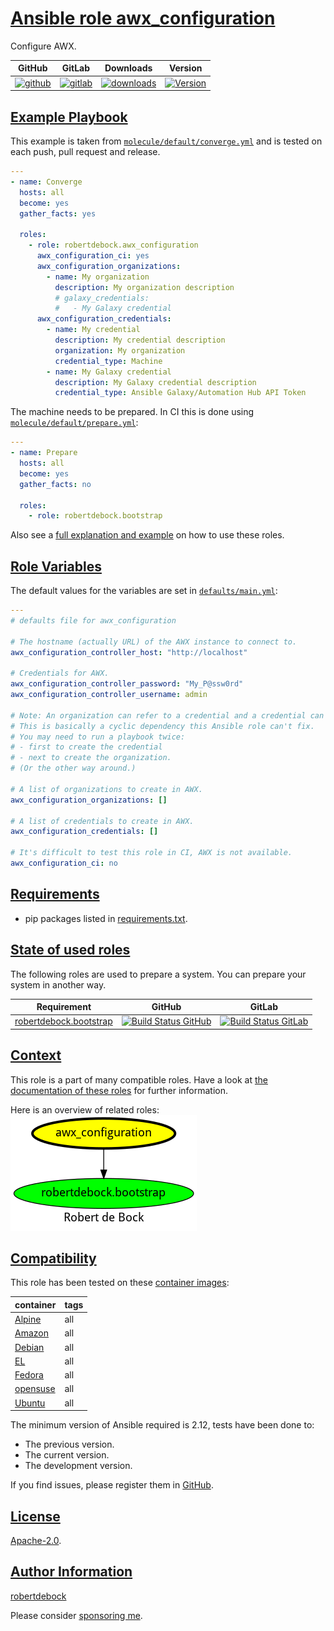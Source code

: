 # [Ansible role awx_configuration](#awx_configuration)

Configure AWX.

|GitHub|GitLab|Downloads|Version|
|------|------|---------|-------|
|[![github](https://github.com/robertdebock/ansible-role-awx_configuration/workflows/Ansible%20Molecule/badge.svg)](https://github.com/robertdebock/ansible-role-awx_configuration/actions)|[![gitlab](https://gitlab.com/robertdebock-iac/ansible-role-awx_configuration/badges/master/pipeline.svg)](https://gitlab.com/robertdebock-iac/ansible-role-awx_configuration)|[![downloads](https://img.shields.io/ansible/role/d/robertdebock/awx_configuration)](https://galaxy.ansible.com/robertdebock/awx_configuration)|[![Version](https://img.shields.io/github/release/robertdebock/ansible-role-awx_configuration.svg)](https://github.com/robertdebock/ansible-role-awx_configuration/releases/)|

## [Example Playbook](#example-playbook)

This example is taken from [`molecule/default/converge.yml`](https://github.com/robertdebock/ansible-role-awx_configuration/blob/master/molecule/default/converge.yml) and is tested on each push, pull request and release.

```yaml
---
- name: Converge
  hosts: all
  become: yes
  gather_facts: yes

  roles:
    - role: robertdebock.awx_configuration
      awx_configuration_ci: yes
      awx_configuration_organizations:
        - name: My organization
          description: My organization description
          # galaxy_credentials:
          #   - My Galaxy credential
      awx_configuration_credentials:
        - name: My credential
          description: My credential description
          organization: My organization
          credential_type: Machine
        - name: My Galaxy credential
          description: My Galaxy credential description
          credential_type: Ansible Galaxy/Automation Hub API Token
```

The machine needs to be prepared. In CI this is done using [`molecule/default/prepare.yml`](https://github.com/robertdebock/ansible-role-awx_configuration/blob/master/molecule/default/prepare.yml):

```yaml
---
- name: Prepare
  hosts: all
  become: yes
  gather_facts: no

  roles:
    - role: robertdebock.bootstrap
```

Also see a [full explanation and example](https://robertdebock.nl/how-to-use-these-roles.html) on how to use these roles.

## [Role Variables](#role-variables)

The default values for the variables are set in [`defaults/main.yml`](https://github.com/robertdebock/ansible-role-awx_configuration/blob/master/defaults/main.yml):

```yaml
---
# defaults file for awx_configuration

# The hostname (actually URL) of the AWX instance to connect to.
awx_configuration_controller_host: "http://localhost"

# Credentials for AWX.
awx_configuration_controller_password: "My_P@ssw0rd"
awx_configuration_controller_username: admin

# Note: An organization can refer to a credential and a credential can refer to an organization.
# This is basically a cyclic dependency this Ansible role can't fix.
# You may need to run a playbook twice:
# - first to create the credential
# - next to create the organization.
# (Or the other way around.)

# A list of organizations to create in AWX.
awx_configuration_organizations: []

# A list of credentials to create in AWX.
awx_configuration_credentials: []

# It's difficult to test this role in CI, AWX is not available.
awx_configuration_ci: no
```

## [Requirements](#requirements)

- pip packages listed in [requirements.txt](https://github.com/robertdebock/ansible-role-awx_configuration/blob/master/requirements.txt).

## [State of used roles](#state-of-used-roles)

The following roles are used to prepare a system. You can prepare your system in another way.

| Requirement | GitHub | GitLab |
|-------------|--------|--------|
|[robertdebock.bootstrap](https://galaxy.ansible.com/robertdebock/bootstrap)|[![Build Status GitHub](https://github.com/robertdebock/ansible-role-bootstrap/workflows/Ansible%20Molecule/badge.svg)](https://github.com/robertdebock/ansible-role-bootstrap/actions)|[![Build Status GitLab](https://gitlab.com/robertdebock-iac/ansible-role-bootstrap/badges/master/pipeline.svg)](https://gitlab.com/robertdebock-iac/ansible-role-bootstrap)|

## [Context](#context)

This role is a part of many compatible roles. Have a look at [the documentation of these roles](https://robertdebock.nl/) for further information.

Here is an overview of related roles:
![dependencies](https://raw.githubusercontent.com/robertdebock/ansible-role-awx_configuration/png/requirements.png "Dependencies")

## [Compatibility](#compatibility)

This role has been tested on these [container images](https://hub.docker.com/u/robertdebock):

|container|tags|
|---------|----|
|[Alpine](https://hub.docker.com/r/robertdebock/alpine)|all|
|[Amazon](https://hub.docker.com/r/robertdebock/amazonlinux)|all|
|[Debian](https://hub.docker.com/r/robertdebock/debian)|all|
|[EL](https://hub.docker.com/r/robertdebock/enterpriselinux)|all|
|[Fedora](https://hub.docker.com/r/robertdebock/fedora/)|all|
|[opensuse](https://hub.docker.com/r/robertdebock/opensuse)|all|
|[Ubuntu](https://hub.docker.com/r/robertdebock/ubuntu)|all|

The minimum version of Ansible required is 2.12, tests have been done to:

- The previous version.
- The current version.
- The development version.

If you find issues, please register them in [GitHub](https://github.com/robertdebock/ansible-role-awx_configuration/issues).

## [License](#license)

[Apache-2.0](https://github.com/robertdebock/ansible-role-awx_configuration/blob/master/LICENSE).

## [Author Information](#author-information)

[robertdebock](https://robertdebock.nl/)

Please consider [sponsoring me](https://github.com/sponsors/robertdebock).
